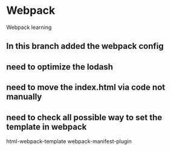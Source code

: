 # Webpack

Webpack learning

## In this branch added the webpack config

## need to optimize the lodash

## need to move the index.html via code not manually

## need to check all possible way to set the template in webpack

html-webpack-template
webpack-manifest-plugin
